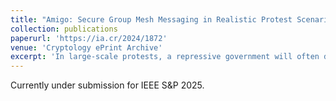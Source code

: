 ```yaml
---
title: "Amigo: Secure Group Mesh Messaging in Realistic Protest Scenarios"
collection: publications
paperurl: 'https://ia.cr/2024/1872'
venue: 'Cryptology ePrint Archive'
excerpt: 'In large-scale protests, a repressive government will often disable the Internet to thwart communication between protesters. Smartphone mesh networks, which route messages over short range, possibly ephemeral, radio connections between nearby phones, allow protesters to communicate without relying on centralized Internet infrastructure. Unfortunately, prior work on mesh networks does not efficiently support cryptographically secure group messaging (a crucial requirement for protests); prior networks were also evaluated in unrealistically benign network environments which fail to accurately capture the link churn and physical spectrum contention found in realistic protest environments. In this paper, we introduce Amigo, an anonymous mesh messaging system which supports group communication through continuous key agreement, and forwards messages using a novel routing protocol designed to handle the challenges of ad-hoc routing scenarios. Our extensive simulations reveal the poor scalability of prior approaches, the benefits of the Amigo protest-specific optimizations, and the challenges that still must be solved to scale secure mesh networks to protests with thousands of participants.'
---
```

Currently under submission for IEEE S&P 2025.
